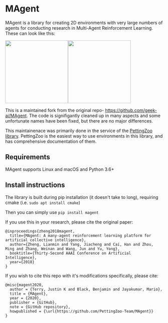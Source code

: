 # MAgent

MAgent is a library for creating 2D environments with very large numbers of agents for conducting research in Multi-Agent Reinforcement Learning. These can look like this:

<img src="magent-graph-1.gif" width="200"><img src="magent-graph-2.gif" width="200">

This is a maintained fork from the original repo- https://github.com/geek-ai/MAgent. The code is signifigantly cleaned up in many aspects and some unfortunate names have been fixed, but there are no major differences.

This maintainenace was primarily done in the service of the [PettingZoo library](https://github.com/PettingZoo-Team/PettingZoo). PettingZoo is the easiest way to use environments in this library, and has comprehensive documentation of them.

## Requirements
MAgent supports Linux and macOS and Python 3.6+


## Install instructions
The library is built during pip installation (it doesn't take to long), requiring cmake (i.e. `sudo apt install cmake`)

Then you can simply use `pip install magent`


If you use this in your research, please cite the original paper:

```
@inproceedings{zheng2018magent,
  title={MAgent: A many-agent reinforcement learning platform for artificial collective intelligence},
  author={Zheng, Lianmin and Yang, Jiacheng and Cai, Han and Zhou, Ming and Zhang, Weinan and Wang, Jun and Yu, Yong},
  booktitle={Thirty-Second AAAI Conference on Artificial Intelligence},
  year={2018}
}
```

If you wish to cite this repo with it's modifications specifically, please cite:

```
@misc{magent2020,
  author = {Terry, Justin K and Black, Benjamin and Jayakumar, Mario},
  title = {MAgent},
  year = {2020},
  publisher = {GitHub},
  note = {GitHub repository},
  howpublished = {\url{https://github.com/PettingZoo-Team/MAgent}}
}
```
